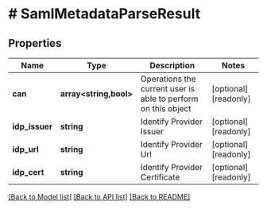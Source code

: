 # # SamlMetadataParseResult

## Properties

Name | Type | Description | Notes
------------ | ------------- | ------------- | -------------
**can** | **array<string,bool>** | Operations the current user is able to perform on this object | [optional] [readonly]
**idp_issuer** | **string** | Identify Provider Issuer | [optional] [readonly]
**idp_url** | **string** | Identify Provider Url | [optional] [readonly]
**idp_cert** | **string** | Identify Provider Certificate | [optional] [readonly]

[[Back to Model list]](../../README.md#models) [[Back to API list]](../../README.md#endpoints) [[Back to README]](../../README.md)
